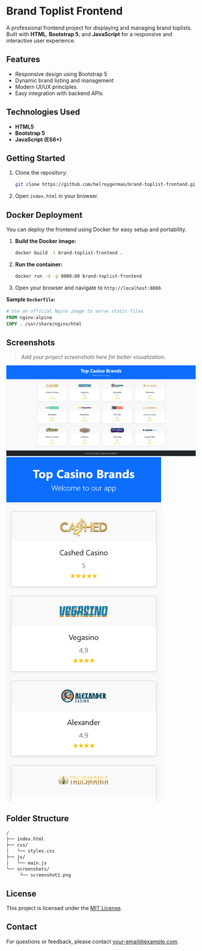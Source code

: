 # Brand Toplist Frontend

A professional frontend project for displaying and managing brand toplists. Built with **HTML**, **Bootstrap 5**, and **JavaScript** for a responsive and interactive user experience.

## Features

- Responsive design using Bootstrap 5
- Dynamic brand listing and management
- Modern UI/UX principles
- Easy integration with backend APIs

## Technologies Used

- **HTML5**
- **Bootstrap 5**
- **JavaScript (ES6+)**

## Getting Started

1. Clone the repository:
    ```bash
    git clone https://github.com/helroygerman/brand-toplist-frontend.git
    ```
2. Open `index.html` in your browser.

## Docker Deployment

You can deploy the frontend using Docker for easy setup and portability.

1. **Build the Docker image:**
    ```bash
    docker build -t brand-toplist-frontend .
    ```
2. **Run the container:**
    ```bash
    docker run -d -p 8080:80 brand-toplist-frontend
    ```
3. Open your browser and navigate to `http://localhost:8080`.

**Sample `Dockerfile`:**
```dockerfile
# Use an official Nginx image to serve static files
FROM nginx:alpine
COPY . /usr/share/nginx/html
```

## Screenshots

> _Add your project screenshots here for better visualization._

![Screenshot 1](screenshots/screenshot1.png)
![Screenshot 2](screenshots/screenshot2.png)

## Folder Structure

```
/
├── index.html
├── css/
│   └── styles.css
├── js/
│   └── main.js
└── screenshots/
     └── screenshot1.png
```

## License

This project is licensed under the [MIT License](LICENSE).

## Contact

For questions or feedback, please contact [your-email@example.com](mailto:your-email@example.com).